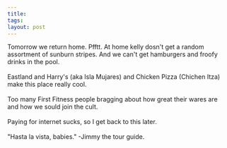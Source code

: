 ```yaml
---
title: 
tags: 
layout: post
---
```

Tomorrow we return home.  Pfftt.  At home kelly dosn't get a random assortment of sunburn stripes.  And we can't get hamburgers and froofy drinks in the pool.<br /><br />Eastland and Harry's (aka Isla Mujares) and Chicken Pizza (Chichen Itza) make this place really cool.<br /><br />Too many First Fitness people bragging about how great their wares are and how we sould join the cult.<br /><br />Paying for internet sucks, so I get back to this later.<br /><br />"Hasta la vista, babies." -Jimmy the tour guide.
